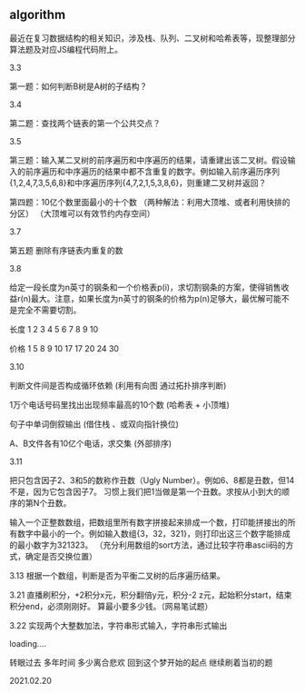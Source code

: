 ## algorithm

最近在复习数据结构的相关知识，涉及栈、队列、二叉树和哈希表等，现整理部分算法题及对应JS编程代码附上。

3.3

第一题：如何判断B树是A树的子结构？

3.4 

第二题：查找两个链表的第一个公共交点？

3.5

第三题：输入某二叉树的前序遍历和中序遍历的结果，请重建出该二叉树。假设输入的前序遍历和中序遍历的结果中都不含重复的数字。例如输入前序遍历序列{1,2,4,7,3,5,6,8}和中序遍历序列{4,7,2,1,5,3,8,6}，则重建二叉树并返回？

第四题：10亿个数里面最小的十个数 
（两种解法：利用大顶堆、或者利用快排的分区）
（大顶堆可以有效节约内存空间）

3.7

第五题 删除有序链表内重复的数

3.8 

给定一段长度为n英寸的钢条和一个价格表p(i)，求切割钢条的方案，使得销售收益r(n)最大。注意，如果长度为n英寸的钢条的价格为p(n)足够大，最优解可能不是完全不需要切割。

长度 1 2 3 4  5  6  7  8  9 10

价格 1 5 8 9 10 17 17 20 24 30

3.10

判断文件间是否构成循环依赖 (利用有向图 通过拓扑排序判断)

1万个电话号码里找出出现频率最高的10个数 (哈希表 + 小顶堆)

句子中单词倒叙输出 (借住栈 、或双向指针换位)

A、B文件各有10亿个电话，求交集  (外部排序)

3.11

把只包含因子2、3和5的数称作丑数（Ugly Number）。例如6、8都是丑数，但14不是，因为它包含因子7。 习惯上我们把1当做是第一个丑数。求按从小到大的顺序的第N个丑数。

输入一个正整数数组，把数组里所有数字拼接起来排成一个数，打印能拼接出的所有数字中最小的一个。例如输入数组{3，32，321}，则打印出这三个数字能排成的最小数字为321323。
（充分利用数组的sort方法，通过比较字符串ascii码的方式，确定是否交换位置）

3.13
根据一个数组，判断是否为平衡二叉树的后序遍历结果。

3.21
直播刷积分，+2积分x元，积分翻倍y元，积分-2 z元，起始积分start，结束积分end，必须刚刚好。
算最小要多少钱。（网易笔试题）

3.22
实现两个大整数加法，字符串形式输入，字符串形式输出

loading....



转眼过去 多年时间
多少离合悲欢
回到这个梦开始的起点 继续刷着当初的题 

2021.02.20

